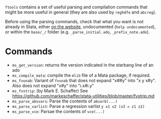 `ftools` contains a set of useful parsing and compilation commands that might be more useful in general (they are also used by `reghdfe` and `abcreg`).

Before using the parsing commands, check that what you want is not already in Stata,
either [on the website](www.stata.com/support/faqs/programming/factor-variable-support/), undocumented (`help undocumented`), or within the `base/_/` folder (e.g. `_parse_initial.ado`, `_prefix_note.ado`).


# Commands

- `ms_get_version`: returns the version indicated in the starbang line of an ado
- `ms_compile_mata`: compile the `mlib` file of a Mata package, if required.
- `ms_fvunab`: Variant of `fvunab` that does not expand "x##y" into "x y x#y". Also does not expand "x#y" into "i.x#i.y"
- `ms_fvstrip`: (by Mark E. Schaffer) See https://github.com/markeschaffer/stata-utilities/blob/master/fvstrip.md
- `ms_parse_absvars`: Parse the contents of `absorb(...)`
- `ms_parse_varlist`: Parse a regression varlist `y x1 x2 (x3 = z1 z2)`
- `ms_parse_vce`: Parsae the contents of `vce(...)`
